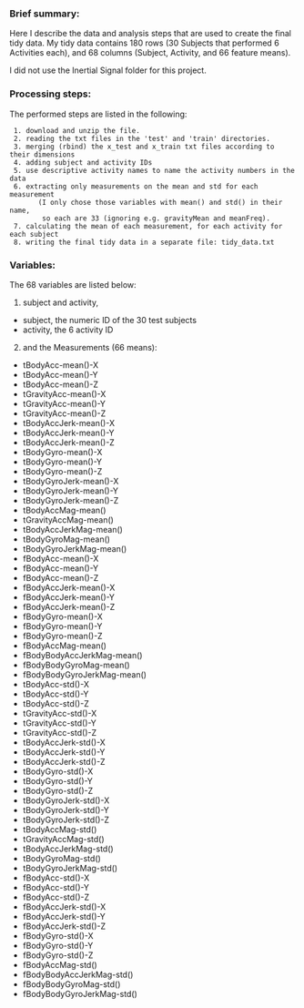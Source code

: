 
### Brief summary:
Here I describe the data and analysis steps that are used to create the final tidy 
data. 
My tidy data contains 180 rows (30 Subjects that performed 6 Activities each), and 68 
columns (Subject, Activity, and 66 feature means).

I did not use the Inertial Signal folder for this project.

### Processing steps:
The performed steps are listed in the following:

     1. download and unzip the file.
     2. reading the txt files in the 'test' and 'train' directories.       
     3. merging (rbind) the x_test and x_train txt files according to their dimensions
     4. adding subject and activity IDs
     5. use descriptive activity names to name the activity numbers in the data
     6. extracting only measurements on the mean and std for each measurement
           (I only chose those variables with mean() and std() in their name, 
            so each are 33 (ignoring e.g. gravityMean and meanFreq). 
     7. calculating the mean of each measurement, for each activity for each subject
     8. writing the final tidy data in a separate file: tidy_data.txt

### Variables:

The 68 variables are listed below:

1. subject and activity,

* subject, the numeric ID of the 30 test subjects
* activity, the 6 activity ID 

2. and the Measurements (66 means):
        
* tBodyAcc-mean()-X
* tBodyAcc-mean()-Y
* tBodyAcc-mean()-Z
* tGravityAcc-mean()-X
* tGravityAcc-mean()-Y    
* tGravityAcc-mean()-Z
* tBodyAccJerk-mean()-X
* tBodyAccJerk-mean()-Y
* tBodyAccJerk-mean()-Z
* tBodyGyro-mean()-X
* tBodyGyro-mean()-Y 
* tBodyGyro-mean()-Z
* tBodyGyroJerk-mean()-X  
* tBodyGyroJerk-mean()-Y
* tBodyGyroJerk-mean()-Z
* tBodyAccMag-mean()
* tGravityAccMag-mean()
* tBodyAccJerkMag-mean()
* tBodyGyroMag-mean()
* tBodyGyroJerkMag-mean()
* fBodyAcc-mean()-X
* fBodyAcc-mean()-Y   
* fBodyAcc-mean()-Z      
* fBodyAccJerk-mean()-X
* fBodyAccJerk-mean()-Y   
* fBodyAccJerk-mean()-Z
* fBodyGyro-mean()-X
* fBodyGyro-mean()-Y  
* fBodyGyro-mean()-Z
* fBodyAccMag-mean()
* fBodyBodyAccJerkMag-mean()
* fBodyBodyGyroMag-mean()
* fBodyBodyGyroJerkMag-mean()
* tBodyAcc-std()-X
* tBodyAcc-std()-Y     
* tBodyAcc-std()-Z          
* tGravityAcc-std()-X
* tGravityAcc-std()-Y
* tGravityAcc-std()-Z      
* tBodyAccJerk-std()-X 
* tBodyAccJerk-std()-Y 
* tBodyAccJerk-std()-Z   
* tBodyGyro-std()-X 
* tBodyGyro-std()-Y 
* tBodyGyro-std()-Z         
* tBodyGyroJerk-std()-X 
* tBodyGyroJerk-std()-Y 
* tBodyGyroJerk-std()-Z     
* tBodyAccMag-std()    
* tGravityAccMag-std()
* tBodyAccJerkMag-std()    
* tBodyGyroMag-std() 
* tBodyGyroJerkMag-std() 
* fBodyAcc-std()-X         
* fBodyAcc-std()-Y   
* fBodyAcc-std()-Z      
* fBodyAccJerk-std()-X      
* fBodyAccJerk-std()-Y 
* fBodyAccJerk-std()-Z 
* fBodyGyro-std()-X         
* fBodyGyro-std()-Y 
* fBodyGyro-std()-Z 
* fBodyAccMag-std()      
* fBodyBodyAccJerkMag-std() 
* fBodyBodyGyroMag-std() 
* fBodyBodyGyroJerkMag-std()
